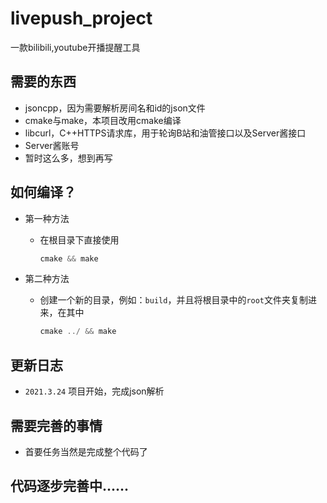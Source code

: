 # livepush_project
 一款bilibili,youtube开播提醒工具

需要的东西
--------

* jsoncpp，因为需要解析房间名和id的json文件
* cmake与make，本项目改用cmake编译
* libcurl，C\+\+HTTPS请求库，用于轮询B站和油管接口以及Server酱接口
* Server酱账号
* 暂时这么多，想到再写

如何编译？
--------

* 第一种方法
    - 在根目录下直接使用
        ```C++
        cmake && make
        ```

* 第二种方法
    - 创建一个新的目录，例如：`build`，并且将根目录中的`root`文件夹复制进来，在其中
        ```C++
        cmake ../ && make
        ```

更新日志
-------

- `2021.3.24` 项目开始，完成json解析

需要完善的事情
-------

* 首要任务当然是完成整个代码了

## 代码逐步完善中......